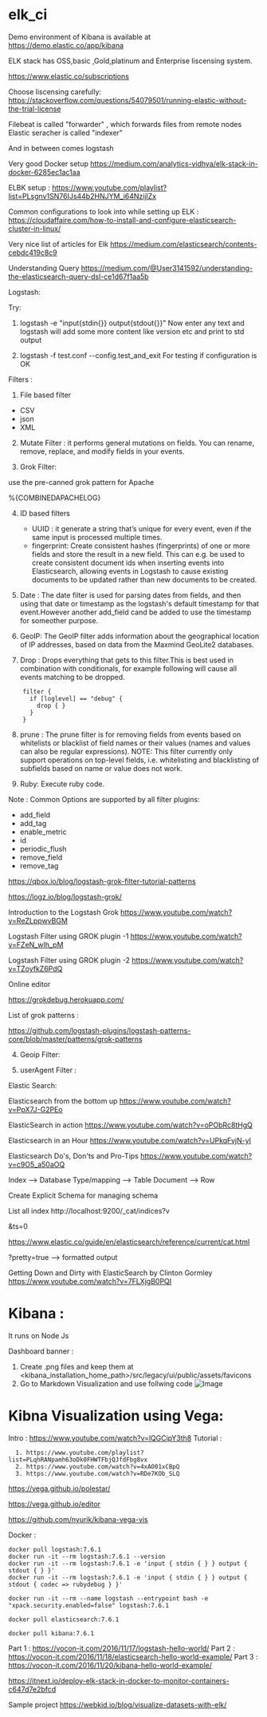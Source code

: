 # elk_ci

Demo environment of Kibana is available at 
https://demo.elastic.co/app/kibana


ELK stack has OSS,basic ,Gold,platinum and Enterprise liscensing system.

https://www.elastic.co/subscriptions


Choose liscensing carefully:
https://stackoverflow.com/questions/54079501/running-elastic-without-the-trial-license

Filebeat is called "forwarder" , which forwards files from remote nodes
Elastic seracher is called "indexer"

And in between comes logstash

Very good Docker setup 
https://medium.com/analytics-vidhya/elk-stack-in-docker-6285ec1ac1aa


ELBK setup :
https://www.youtube.com/playlist?list=PLsgnv1SN76IJs44b2HNJYM_i64NzijlZx

Common configurations to look into while setting up ELK :
https://cloudaffaire.com/how-to-install-and-configure-elasticsearch-cluster-in-linux/

Very nice list of articles for Elk
https://medium.com/elasticsearch/contents-cebdc419c8c9

Understanding Query
https://medium.com/@User3141592/understanding-the-elasticsearch-query-dsl-ce1d67f1aa5b 


Logstash:

Try:

1. logstash -e "input{stdin{}} output{stdout{}}"
   Now enter any text and logstash will add some more content like version etc and print to std output
   
2. logstash -f test.conf --config.test_and_exit 
    For testing if configuration is OK


Filters :

1. File based filter
  - CSV 
  - json
  - XML


2. Mutate Filter : it performs general mutations on fields. You can rename, remove, replace, and modify fields in your events.

3. Grok Filter:

use the pre-canned grok pattern for Apache

%{COMBINEDAPACHELOG}


4. ID based filters
   - UUID : it generate a string that’s unique for every event, even if the same input is processed multiple times.
   - fingerprint: Create consistent hashes (fingerprints) of one or more fields and store the result in a new field. This can e.g. be used to create consistent document ids when inserting events into Elasticsearch, allowing events in Logstash to cause existing documents to be updated rather than new documents to be created.

5. Date : The date filter is used for parsing dates from fields, and then using that date or timestamp as the logstash's default timestamp for that event.However another add_field cand be added to use the timestamp for someother purpose.

6. GeoIP: The GeoIP filter adds information about the geographical location of IP addresses, based on data from the Maxmind GeoLite2 databases.

7. Drop : Drops everything that gets to this filter.This is best used in combination with conditionals, for example following will cause all events matching to be dropped.
```
    filter {
      if [loglevel] == "debug" {
        drop { }
      }
    }
```
8. prune : The prune filter is for removing fields from events based on whitelists or blacklist of field names or their values (names and values can also be regular expressions).
           NOTE: This filter currently only support operations on top-level fields, i.e. whitelisting and blacklisting of subfields based on name or value does not work.

5. Ruby: Execute ruby code.


Note : Common Options are supported by all filter plugins:
- add_field
- add_tag
- enable_metric
- id
- periodic_flush
- remove_field
- remove_tag

https://qbox.io/blog/logstash-grok-filter-tutorial-patterns

https://logz.io/blog/logstash-grok/


Introduction to the Logstash Grok
https://www.youtube.com/watch?v=ReZLppwvBGM

 Logstash Filter using GROK plugin -1
https://www.youtube.com/watch?v=FZeN_wIh_pM

 Logstash Filter using GROK plugin -2
https://www.youtube.com/watch?v=TZoyfkZ6PdQ


Online editor

https://grokdebug.herokuapp.com/

List of grok patterns :

https://github.com/logstash-plugins/logstash-patterns-core/blob/master/patterns/grok-patterns

4. Geoip Filter:

5. userAgent Filter :





Elastic Search:

Elasticsearch from the bottom up
https://www.youtube.com/watch?v=PpX7J-G2PEo

ElasticSearch in action
https://www.youtube.com/watch?v=oPObRc8tHgQ

Elasticsearch in an Hour
https://www.youtube.com/watch?v=UPkqFvjN-yI

Elasticsearch Do's, Don'ts and Pro-Tips
https://www.youtube.com/watch?v=c9O5_a50aOQ

Index 				--> Database
Type/mapping  		--> Table
Document 			--> Row

Create Explicit Schema for managing schema

List all index
http://localhost:9200/_cat/indices?v

&ts=0

https://www.elastic.co/guide/en/elasticsearch/reference/current/cat.html

?pretty=true --> formatted output 


Getting Down and Dirty with ElasticSearch by Clinton Gormley
https://www.youtube.com/watch?v=7FLXjgB0PQI


# Kibana :
  It runs on Node Js
  
  
Dashboard banner :
1. Create .png files and keep them at <kibana_installation_home_path>/src/legacy/ui/public/assets/favicons
2. Go to Markdown Visualization and use follwing code 
     ![Image](http://kibana_IP:5601/ui/favicons/setup.png)

  
  
  
# Kibna Visualization using Vega:

Intro : https://www.youtube.com/watch?v=lQGCipY3th8
Tutorial : 
       
      1. https://www.youtube.com/playlist?list=PLqhRANpamh63oDk0FHWTFbjQJfdFbg8vx
	  2. https://www.youtube.com/watch?v=4xAO01xCBpQ
	  3. https://www.youtube.com/watch?v=RDe7KOb_SLQ

https://vega.github.io/polestar/

https://vega.github.io/editor  


https://github.com/nyurik/kibana-vega-vis
  
Docker :
```
docker pull logstash:7.6.1
docker run -it --rm logstash:7.6.1 --version
docker run -it --rm logstash:7.6.1 -e 'input { stdin { } } output { stdout { } }'
docker run -it --rm logstash:7.6.1 -e 'input { stdin { } } output { stdout { codec => rubydebug } }'

docker run -it --rm --name logstash --entrypoint bash -e "xpack.security.enabled=false" logstash:7.6.1
```


```
docker pull elasticsearch:7.6.1

```

```
docker pull kibana:7.6.1
```
Part 1 : https://vocon-it.com/2016/11/17/logstash-hello-world/
Part 2 : https://vocon-it.com/2016/11/18/elasticsearch-hello-world-example/
Part 3 : https://vocon-it.com/2016/11/20/kibana-hello-world-example/

https://itnext.io/deploy-elk-stack-in-docker-to-monitor-containers-c647d7e2bfcd

  
  
Sample project 
https://webkid.io/blog/visualize-datasets-with-elk/  